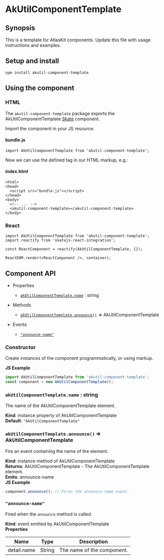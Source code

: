 # AkUtilComponentTemplate

## Synopsis

This is a template for AtlasKit components. Update this file with usage instructions and examples.

## Setup and install

```
npm install akutil-component-template
```

## Using the component

### HTML

The `akutil-component-template` package exports the AkUtilComponentTemplate [Skate](https://github.com/skatejs/skatejs) component.

Import the component in your JS resource:
 
#### bundle.js

```
import AkUtilComponentTemplate from 'akutil-component-template';
```

Now we can use the defined tag in our HTML markup, e.g.:

#### index.html

```
<html>
<head>
  <script src="bundle.js"></script>
</head>
<body>
  <!-- ... -->
  <akutil-component-template></akutil-component-template>
</body>
```

### React

```
import AkUtilComponentTemplate from 'akutil-component-template';
import reactify from 'skatejs-react-integration';

const ReactComponent = reactify(AkUtilComponentTemplate, {});

ReactDOM.render(<ReactComponent />, container);
```
## Component API

* Properties

    *  [`akUtilComponentTemplate.name`](#AkUtilComponentTemplate+name) : string

* Methods

    *  [`akUtilComponentTemplate.announce()`](#AkUtilComponentTemplate+announce) ⇒ AkUtilComponentTemplate

* Events

    *  [`"announce-name"`](#AkUtilComponentTemplate+event_announce-name)

### Constructor
Create instances of the component programmatically, or using markup.

**JS Example**
```js
import AkUtilComponentTemplate from 'akutil-component-template';
const component = new AkUtilComponentTemplate();
```
### `akUtilComponentTemplate.name` : string
The name of the AkUtilComponentTemplate element.

**Kind**: instance property of AkUtilComponentTemplate  
**Default**: `"AkUtilComponentTemplate"`  
### `akUtilComponentTemplate.announce()` ⇒ AkUtilComponentTemplate
Fire an event containing the name of the element.

**Kind**: instance method of AkUtilComponentTemplate  
**Returns**: AkUtilComponentTemplate - The AkUtilComponentTemplate element.  
**Emits**: announce-name  
**JS Example**
```js
component.announce(); // Fires the announce-name event.
```
### `"announce-name"`
Fired when the `announce` method is called.

**Kind**: event emitted by AkUtilComponentTemplate  
**Properties**

| Name | Type | Description |
| --- | --- | --- |
| detail.name | String | The name of the component. |
